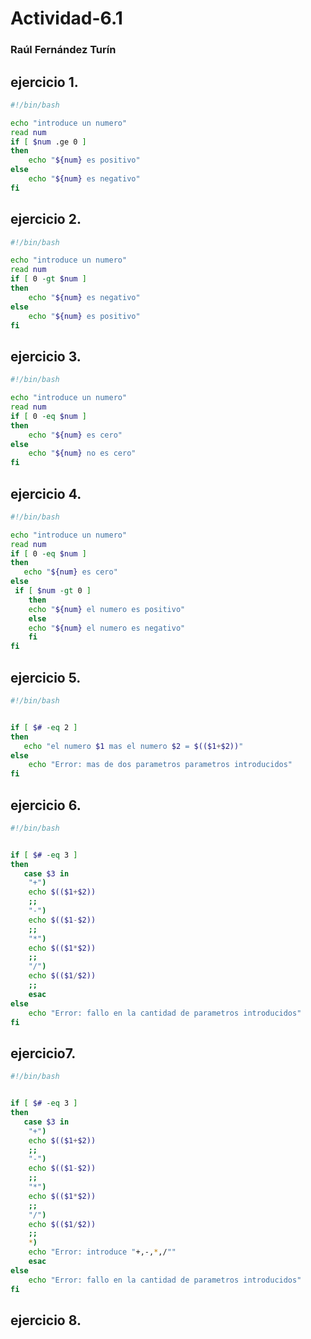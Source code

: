 # Actividad-6.1
### Raúl Fernández Turín
## ejercicio 1.

```sh
#!/bin/bash

echo "introduce un numero"
read num
if [ $num .ge 0 ]
then 
    echo "${num} es positivo"
else
    echo "${num} es negativo"
fi
```
## ejercicio 2.
```sh
#!/bin/bash

echo "introduce un numero"
read num
if [ 0 -gt $num ]
then 
    echo "${num} es negativo"
else
    echo "${num} es positivo"
fi
```
## ejercicio 3.
```sh
#!/bin/bash

echo "introduce un numero"
read num
if [ 0 -eq $num ]
then 
    echo "${num} es cero"
else
    echo "${num} no es cero"
fi
```
## ejercicio 4.
```sh
#!/bin/bash

echo "introduce un numero"
read num
if [ 0 -eq $num ]
then 
   echo "${num} es cero"
else
 if [ $num -gt 0 ]
    then
    echo "${num} el numero es positivo"
    else
    echo "${num} el numero es negativo"
    fi
fi
```
## ejercicio 5.
```sh
#!/bin/bash


if [ $# -eq 2 ]
then 
   echo "el numero $1 mas el numero $2 = $(($1+$2))"
else
    echo "Error: mas de dos parametros parametros introducidos"
fi
```
## ejercicio 6.
```sh
#!/bin/bash


if [ $# -eq 3 ]
then 
   case $3 in
    "+")
    echo $(($1+$2))
    ;;
    "-")
    echo $(($1-$2))
    ;;
    "*")
    echo $(($1*$2))
    ;;
    "/")
    echo $(($1/$2))
    ;;
    esac
else
    echo "Error: fallo en la cantidad de parametros introducidos"
fi
```
## ejercicio7.
```sh
#!/bin/bash


if [ $# -eq 3 ]
then 
   case $3 in
    "+")
    echo $(($1+$2))
    ;;
    "-")
    echo $(($1-$2))
    ;;
    "*")
    echo $(($1*$2))
    ;;
    "/")
    echo $(($1/$2))
    ;;
    *)
    echo "Error: introduce "+,-,*,/""
    esac
else
    echo "Error: fallo en la cantidad de parametros introducidos"
fi
```
## ejercicio 8.
```sh

```
